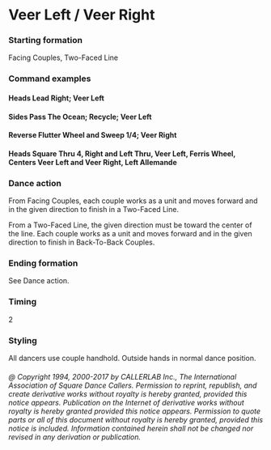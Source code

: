 
# Veer Left / Veer Right

### Starting formation

Facing Couples, Two-Faced Line

### Command examples

#### Heads Lead Right; Veer Left
#### Sides Pass The Ocean; Recycle; Veer Left
#### Reverse Flutter Wheel and Sweep 1/4; Veer Right
#### Heads Square Thru 4, Right and Left Thru, Veer Left, Ferris Wheel, Centers Veer Left and Veer Right, Left Allemande

### Dance action

From Facing Couples, each couple works as a unit and moves forward and in
the given direction to finish in a Two-Faced Line.

From a Two-Faced Line, the given direction must be toward the center of the
line. Each couple works as a unit and moves forward and in the given direction
to finish in Back-To-Back Couples.

### Ending formation

See Dance action.

### Timing

2

### Styling

All dancers use couple handhold.
Outside hands in normal dance position.

###### @ Copyright 1994, 2000-2017 by CALLERLAB Inc., The International Association of Square Dance Callers. Permission to reprint, republish, and create derivative works without royalty is hereby granted, provided this notice appears. Publication on the Internet of derivative works without royalty is hereby granted provided this notice appears. Permission to quote parts or all of this document without royalty is hereby granted, provided this notice is included. Information contained herein shall not be changed nor revised in any derivation or publication.
